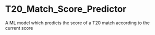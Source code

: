 # T20_Match_Score_Predictor
A ML model which predicts the score of a T20 match according to the current score
